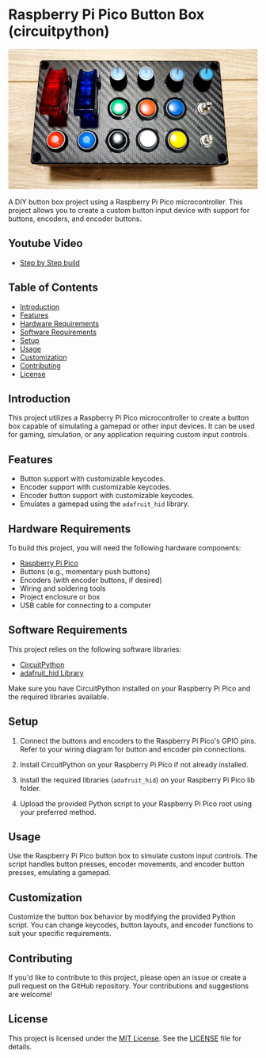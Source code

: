 # Raspberry Pi Pico Button Box (circuitpython)

![button-box](https://github.com/MoemenMostafa/Resources/blob/main/IMG_20230909_095557.jpg)

A DIY button box project using a Raspberry Pi Pico microcontroller. This project allows you to create a custom button input device with support for buttons, encoders, and encoder buttons.
## Youtube Video
- [Step by Step build](https://youtu.be/HFbsGOOQnbs?si=SjRzzYc0B6gCzq3M)

## Table of Contents

- [Introduction](#introduction)
- [Features](#features)
- [Hardware Requirements](#hardware-requirements)
- [Software Requirements](#software-requirements)
- [Setup](#setup)
- [Usage](#usage)
- [Customization](#customization)
- [Contributing](#contributing)
- [License](#license)

## Introduction

This project utilizes a Raspberry Pi Pico microcontroller to create a button box capable of simulating a gamepad or other input devices. It can be used for gaming, simulation, or any application requiring custom input controls.

## Features

- Button support with customizable keycodes.
- Encoder support with customizable keycodes.
- Encoder button support with customizable keycodes.
- Emulates a gamepad using the `adafruit_hid` library.

## Hardware Requirements

To build this project, you will need the following hardware components:

- [Raspberry Pi Pico](https://www.raspberrypi.org/products/raspberry-pi-pico/)
- Buttons (e.g., momentary push buttons)
- Encoders (with encoder buttons, if desired)
- Wiring and soldering tools
- Project enclosure or box
- USB cable for connecting to a computer

## Software Requirements

This project relies on the following software libraries:

- [CircuitPython](https://circuitpython.org/)
- [adafruit_hid Library](https://circuitpython.readthedocs.io/projects/hid/en/latest/)

Make sure you have CircuitPython installed on your Raspberry Pi Pico and the required libraries available.

## Setup

1. Connect the buttons and encoders to the Raspberry Pi Pico's GPIO pins. Refer to your wiring diagram for button and encoder pin connections.

2. Install CircuitPython on your Raspberry Pi Pico if not already installed.

3. Install the required libraries (`adafruit_hid`) on your Raspberry Pi Pico lib folder.

4. Upload the provided Python script to your Raspberry Pi Pico root using your preferred method.

## Usage

Use the Raspberry Pi Pico button box to simulate custom input controls. The script handles button presses, encoder movements, and encoder button presses, emulating a gamepad.

## Customization

Customize the button box behavior by modifying the provided Python script. You can change keycodes, button layouts, and encoder functions to suit your specific requirements.

## Contributing

If you'd like to contribute to this project, please open an issue or create a pull request on the GitHub repository. Your contributions and suggestions are welcome!

## License

This project is licensed under the [MIT License](LICENSE.md). See the [LICENSE](LICENSE.md) file for details.
